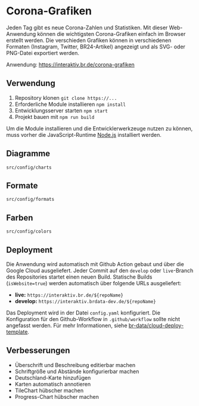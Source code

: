 # Corona-Grafiken

Jeden Tag gibt es neue Corona-Zahlen und Statistiken. Mit dieser Web-Anwendung können die wichtigsten Corona-Grafiken einfach im Browser erstellt werden. Die verschieden Grafiken können in verschiedenen Formaten (Instagram, Twitter, BR24-Artikel) angezeigt und als SVG- oder PNG-Datei exportiert werden.

Anwendung: <https://interaktiv.br.de/corona-grafiken>

## Verwendung

1. Repository klonen `git clone https://...`
2. Erforderliche Module installieren `npm install`
3. Entwicklungsserver starten `npm start`
4. Projekt bauen mit `npm run build`

Um die Module installieren und die Entwicklerwerkzeuge nutzen zu können, muss vorher die JavaScript-Runtime [Node.js](https://nodejs.org/en/download/) installiert werden.

## Diagramme

`src/config/charts`

## Formate

`src/config/formats`

## Farben

`src/config/colors`

## Deployment

Die Anwendung wird automatisch mit Github Action gebaut und über die Google Cloud ausgeliefert. Jeder Commit auf den `develop` oder `live`-Branch des Repositories startet einen neuen Build. Statische Builds (`isWebsite=true`) werden automatisch über folgende URLs ausgeliefert:

- **live:** `https://interaktiv.br.de/${repoName}`
- **develop:** `https://interaktiv.brdata-dev.de/${repoName}`

Das Deployment wird in der Datei `config.yaml` konfiguriert. Die Konfiguration für den Github-Workflow in `.github/workflow` sollte nicht angefasst werden. Für mehr Informationen, siehe [br-data/cloud-deploy-template](https://github.com/br-data/cloud-deploy-template).

## Verbesserungen

- Überschrift und Beschreibung editierbar machen
- Schriftgröße und Abstände konfigurierbar machen
- Deutschland-Karte hinzufügen
- Karten automatisch annotieren
- TileChart hübscher machen
- Progress-Chart hübscher machen
